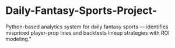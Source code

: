 # Daily-Fantasy-Sports-Project-
Python-based analytics system for daily fantasy sports — identifies mispriced player-prop lines and backtests lineup strategies with ROI modeling."
